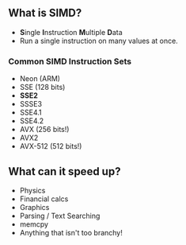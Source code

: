 ## What is SIMD?
* **S**ingle **I**nstruction **M**ultiple **D**ata
* Run a single instruction on many values at once.

### Common SIMD Instruction Sets
* Neon (ARM)
* SSE (128 bits)
* **SSE2** 
* SSSE3 
* SSE4.1 
* SSE4.2
* AVX (256 bits!)
* AVX2
* AVX-512 (512 bits!)

## What can it speed up?
 * Physics 
 * Financial calcs
 * Graphics 
 * Parsing / Text Searching
 * memcpy
 * Anything that isn't too branchy!





